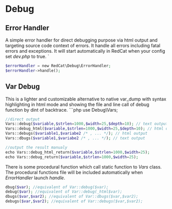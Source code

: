  Debug
======

Error Handler
-------------

 A simple error handler for direct debugging purpose via html output and targeting source code context of errors. It handle all errors including fatal errors and exceptions. It will start automatically in RedCat when your config set *dev.php* to true. `
```php
$errorHandler = new RedCat\Debug\ErrorHandler;
$errorHandler->handle();
```
Var Debug
---------

 This is a lighter and customizable alternative to native var\_dump with syntax highlighting in html mode and showing the file and line call of debug function by dint of backtrace.  ```php
use Debug\Vars;
```php
//direct output
Vars::debug($variable,$strlen=1000,$width=25,$depth=10); // text output
Vars::debug_html($variable,$strlen=1000,$width=25,$depth=10); // html output
Vars::debugs($variable1,$variabe2 /* , ... */); // html output
Vars::dbugs($variable1,$variabe2 /* , ... */); // text output

//output the result manualy
echo Vars::debug_html_return($variable,$strlen=1000,$width=25);
echo Vars::debug_return($variable,$strlen=1000,$width=25);
```
 There is some procedural function which call static function to *Vars* class. The procedural functions file will be included automatically when *ErrorHandler* launch *handle*. 
```php
dbug($var); //equivalent of Var::debug($var);
debug($var); //equivalent of Var::debug(_html$var);
dbugs($var,$var2); //equivalent of Var::dbugs($var,$var2);
debugs($var,$var2); //equivalent of Var::debugs($var,$var2);
```